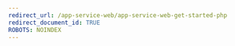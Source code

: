 ```yaml
---
redirect_url: /app-service-web/app-service-web-get-started-php
redirect_document_id: TRUE 
ROBOTS: NOINDEX
---
```

